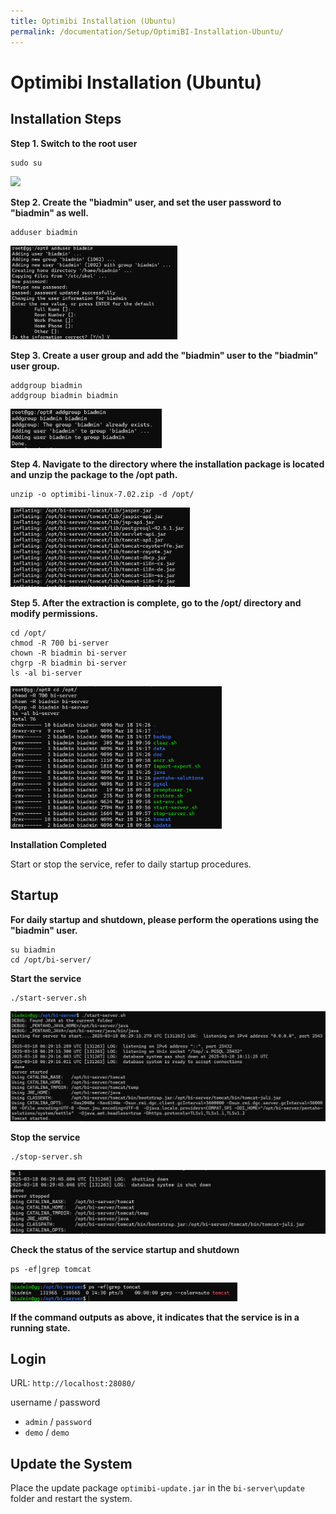 ```yaml
---
title: Optimibi Installation (Ubuntu)
permalink: /documentation/Setup/OptimiBI-Installation-Ubuntu/
---
```


# Optimibi Installation (Ubuntu)
## Installation Steps

**Step 1. Switch to the root user**

```
sudo su
```

<div align="left"><img src="./images/image-20220829171526492.png" width="40%" /></div>

**Step 2. Create the "biadmin" user, and set the user password to "biadmin" as well.**

```
adduser biadmin
```

<div align="left"><img src="./images/image-20220829171542736.png" width="53%" /></div>

**Step 3. Create a user group and add the "biadmin" user to the "biadmin" user group.**

```
addgroup biadmin
addgroup biadmin biadmin
```

<div align="left"><img src="./images/image-20220829171600582.png"  width="48%"/></div>

**Step 4. Navigate to the directory where the installation package is located and unzip the package to the /opt path.**

```
unzip -o optimibi-linux-7.02.zip -d /opt/
```

<div align="left"><img src="./images/image-20220829172446528.png"  width="57%"/></div>

**Step 5. After the extraction is complete, go to the /opt/ directory and modify permissions.**

```
cd /opt/
chmod -R 700 bi-server
chown -R biadmin bi-server
chgrp -R biadmin bi-server
ls -al bi-server
```

<div align="left"><img src="./images/image-20220829171632512.png"  width="67%"/></div>

**Installation Completed**

Start or stop the service, refer to daily startup procedures.

## Startup

**For daily startup and shutdown, please perform the operations using the "biadmin" user.**

```
su biadmin
cd /opt/bi-server/
```

**Start the service**

```
./start-server.sh
```

<div align="left"><img src="./images/image-20220829171648174.png"  /></div>

**Stop the service**

```
./stop-server.sh
```

<div align="left"><img src="./images/image-20220829171701208.png"  /></div>

**Check the status of the service startup and shutdown**

```
ps -ef|grep tomcat
```

<div align="left"><img src="./images/image-20220829171716368.png"  width="72%"/></div>

**If the command outputs as above, it indicates that the service is in a running state.**

## Login

URL:  `http://localhost:28080/`

username  /  password

- `admin` / `password`
- `demo` / `demo`

## Update the System

Place the update package `optimibi-update.jar` in the `bi-server\update` folder and restart the system.